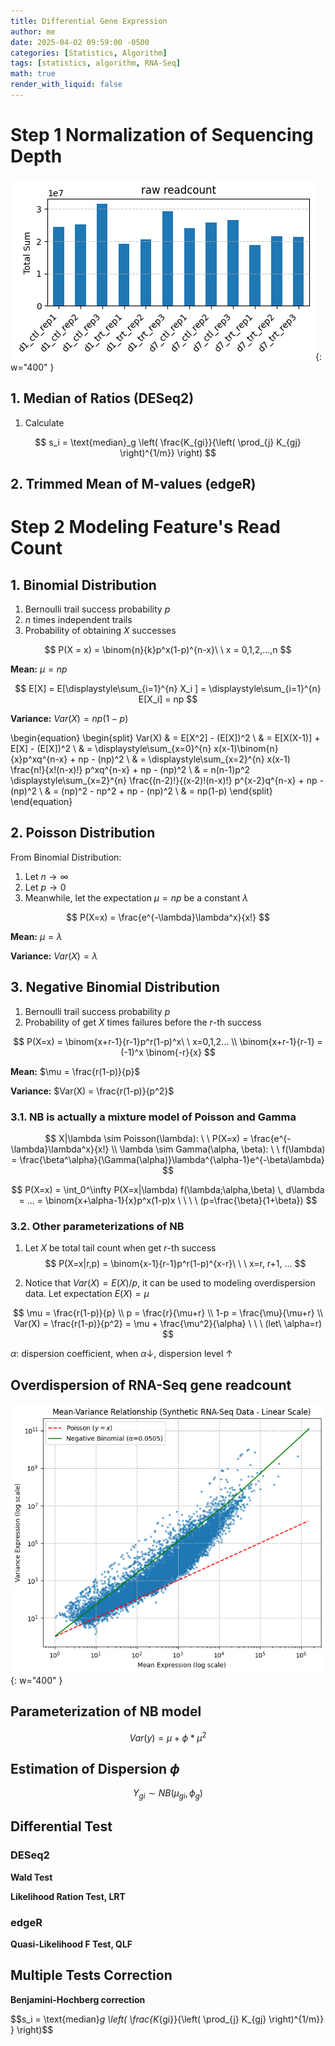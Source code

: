 ```yaml
---
title: Differential Gene Expression
author: me
date: 2025-04-02 09:59:00 -0500
categories: [Statistics, Algorithm]
tags: [statistics, algorithm, RNA-Seq]
math: true
render_with_liquid: false
---
```

# Step 1 Normalization of Sequencing Depth

![Sequencing depth](/assets/img/SeqDepthVaries.png){: w="400" }

## 1. Median of Ratios (DESeq2)

1. Calculate 

$$ s_i = \text{median}_g \left( \frac{K_{gi}}{\left( \prod_{j} K_{gj} \right)^{1/m}} \right) $$

## 2. Trimmed Mean of M-values (edgeR)



# Step 2 Modeling Feature's Read Count

## 1. Binomial Distribution
1. Bernoulli trail success probability $p$
1. $n$ times independent trails
1. Probability of obtaining $X$ successes

$$
P(X = x) = \binom{n}{k}p^x(1-p)^{n-x}\ \ x = 0,1,2,...,n
$$

**Mean:** $\mu = np$

$$
E[X] = E[\displaystyle\sum_{i=1}^{n} X_i ] = \displaystyle\sum_{i=1}^{n} E[X_i] = np
$$

**Variance:** $Var(X) = np(1-p)$

\begin{equation}
\begin{split}
	Var(X) & = E[X^2] - (E[X])^2 \\
	& = E[X(X-1)] + E[X] - (E[X])^2 \\
	& = \displaystyle\sum_{x=0}^{n} x(x-1)\binom{n}{x}p^xq^{n-x} + np - (np)^2 \\
	& = \displaystyle\sum_{x=2}^{n} x(x-1) \frac{n!}{x!(n-x)!} p^xq^{n-x} + np - (np)^2 \\
	& = n(n-1)p^2 \displaystyle\sum_{x=2}^{n} \frac{(n-2)!}{(x-2)!(n-x)!} p^{x-2}q^{n-x} + np - (np)^2 \\
	& = (np)^2 - np^2 + np - (np)^2 \\
	& = np(1-p)
\end{split}
\end{equation}

## 2. Poisson Distribution
From Binomial Distribution:

1. Let $n \rightarrow \infty$
2. Let $p \rightarrow 0$
3. Meanwhile, let the expectation $\mu = np$ be a constant $\lambda$

$$
P(X=x) = \frac{e^{-\lambda}\lambda^x}{x!}
$$

**Mean:** $\mu = \lambda$

**Variance:** $Var(X) = \lambda$


## 3. Negative Binomial Distribution
1. Bernoulli trail success probability $p$
1. Probability of get $X$ times failures before the $r$-th success

$$
P(X=x) = \binom{x+r-1}{r-1}p^r(1-p)^x\ \ x=0,1,2... \\
\binom{x+r-1}{r-1} = (-1)^x \binom{-r}{x}
$$

**Mean:** $\mu = \frac{r(1-p)}{p}$

**Variance:** $Var(X) = \frac{r(1-p)}{p^2}$


### 3.1. NB is actually a mixture model of Poisson and Gamma
$$
X|\lambda \sim Poisson(\lambda): \ \ P(X=x) = \frac{e^{-\lambda}\lambda^x}{x!} \\
\lambda \sim Gamma(\alpha, \beta): \ \ f(\lambda) = \frac{\beta^\alpha}{\Gamma(\alpha)}\lambda^{\alpha-1}e^{-\beta\lambda}
$$

$$
P(X=x) = \int_0^\infty P(X=x|\lambda) f(\lambda;\alpha,\beta) \, d\lambda = ... = \binom{x+\alpha-1}{x}p^x(1-p)x \ \ \ \ (p=\frac{\beta}{1+\beta})
$$

### 3.2. Other parameterizations of NB
1. Let $X$ be total tail count when get $r$-th success
$$
P(X=x|r,p) = \binom{x-1}{r-1}p^r(1-p)^{x-r}\ \ \ x=r, r+1, ...
$$

2. Notice that $Var(X)=E(X)/p$, it can be used to modeling overdispersion data. Let expectation $E(X) = \mu$

$$
\mu = \frac{r(1-p)}{p} \\
p = \frac{r}{\mu+r} \\
1-p = \frac{\mu}{\mu+r} \\
Var(X) = \frac{r(1-p)}{p^2} = \mu + \frac{\mu^2}{\alpha} \ \ \ (let\ \alpha=r) 
$$

$\alpha$: dispersion coefficient, when $\alpha \downarrow$, dispersion level $\uparrow$


## Overdispersion of RNA-Seq gene readcount

![Mean-Variance plot](/assets/img/Overdispersion.png){: w="400" }

## Parameterization of NB model

$$
Var(y) = \mu + \phi*\mu^2
$$

## Estimation of Dispersion $\phi$

$$
Y_{gi} \sim NB(\mu_{gi}, \phi_g)
$$

## Differential Test
### DESeq2
**Wald Test**

**Likelihood Ration Test, LRT**

### edgeR
**Quasi-Likelihood F Test, QLF**

## Multiple Tests Correction
**Benjamini-Hochberg correction**


$$s_i = \text{median}_g \left( \frac{K_{gi}}{\left( \prod_{j} K_{gj} \right)^{1/m}} } \right)$$


